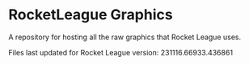 # RocketLeague Graphics
A repository for hosting all the raw graphics that Rocket League uses. 

Files last updated for Rocket League version: 231116.66933.436861